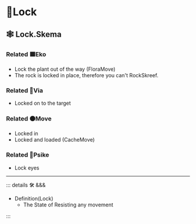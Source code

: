 # 🔻<via>Lock</via>

## 🕸 Lock.Skema

### Related 🟩<eko>Eko</eko>

- Lock the plant out of the way (FloraMove)
- The rock is locked in place, therefore you can't RockSkreef.

### Related 🔻<via>Via</via>

- Locked on to the target

### Related 🟠<move>Move</move>

- Locked in
- Locked and loaded (CacheMove)

### Related 💜<psike>Psike</psike>

- Lock eyes

---

<!-- =================================================== -->
<!-- =================================================== -->
<!-- =================================================== -->
<!-- =================================================== -->
<!-- =================================================== -->
::: details 🛠 <dev>&&&</dev>

- Definition(Lock)
    - The State of Resisting any movement

:::
